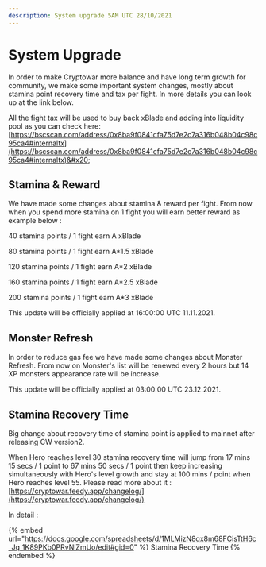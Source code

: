 ```yaml
---
description: System upgrade 5AM UTC 28/10/2021
---
```


# System Upgrade

In order to make Cryptowar more balance and have long term growth for community, we make some important system changes, mostly about stamina point recovery time and tax per fight. In more details you can look up at the link below.&#x20;

All the fight tax will be used to buy back xBlade and adding into liquidity pool as you can check here: [https://bscscan.com/address/0x8ba9f0841cfa75d7e2c7a316b048b04c98c95ca4#internaltx](https://bscscan.com/address/0x8ba9f0841cfa75d7e2c7a316b048b04c98c95ca4#internaltx)&#x20;

## Stamina & Reward

We have made some changes about stamina & reward per fight. From now when you spend more stamina on 1 fight you will earn better reward as example below :

40 stamina points / 1 fight earn A xBlade&#x20;

80 stamina points / 1 fight earn A\*1.5 xBlade&#x20;

120 stamina points / 1 fight earn A\*2 xBlade

160 stamina points / 1 fight earn A\*2.5 xBlade&#x20;

200 stamina points / 1 fight earn A\*3 xBlade&#x20;

This update will be officially applied at 16:00:00  UTC 11.11.2021.

## Monster Refresh

In order to reduce gas fee we have  made some changes about Monster Refresh. From now on Monster's list will be renewed every 2 hours but 14 XP monsters appearance rate will be increase.

This update will be officially applied at 03:00:00  UTC 23.12.2021.

## Stamina Recovery Time

Big change about recovery time of stamina point is applied to mainnet after releasing CW version2.

When Hero reaches level 30 stamina recovery time will jump from 17 mins 15 secs / 1 point to 67 mins 50 secs / 1 point then keep increasing simultaneously with Hero's level growth and stay at 100 mins / point when Hero reaches level 55. Please read more about it : [https://cryptowar.feedy.app/changelog/](https://cryptowar.feedy.app/changelog/)

In detail :&#x20;

{% embed url="https://docs.google.com/spreadsheets/d/1MLMizN8qx8m68FCisTtH6c_Jq_1K89PKb0PRvNlZmUo/edit#gid=0" %}
Stamina Recovery Time
{% endembed %}
